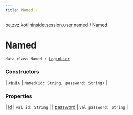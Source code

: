 ```yaml
---
title: Named - 
---
```


[be.zvz.kotlininside.session.user.named](../index.html) / [Named](./index.html)

# Named

`data class Named : `[`LoginUser`](../../be.zvz.kotlininside.session.user/-login-user/index.html)

### Constructors

| [&lt;init&gt;](-init-.html) | `Named(id: String, password: String)` |

### Properties

| [id](id.html) | `val id: String` |
| [password](password.html) | `val password: String` |

